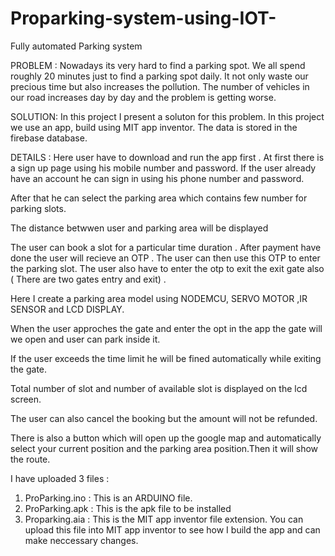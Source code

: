 # Proparking-system-using-IOT-
Fully automated Parking system

PROBLEM : Nowadays its very hard to find a parking spot. We all spend roughly 20 minutes just to find a parking spot daily. It not only waste our precious time but also increases the pollution. The number of vehicles in our road increases day by day and the problem is getting worse.  

SOLUTION: In this project I present a soluton for this problem. In this project we use an app, build using MIT app inventor. The data is stored in the firebase database. 

DETAILS : Here user have to download and run the app first . At first there is a sign up page using his mobile number and password. If the user already have an account he can sign in using his phone number and password.

After that he can select the parking area which contains few number for parking slots.

The distance betwwen user and parking area will be displayed

The user can book a slot for a particular time duration . After payment have done the user will recieve an OTP . The user can then use this OTP  to enter the parking slot. The user also have to enter the otp to exit the exit gate also ( There are two gates entry and exit) .

Here I create a parking area model using NODEMCU, SERVO MOTOR ,IR SENSOR and LCD DISPLAY.

When the user approches the gate and enter the opt in the app the gate will we open and user can park inside it.

If the user exceeds the time limit he will be fined automatically while exiting the gate. 

Total number of slot and number of available slot is displayed on the lcd screen.

The user can also cancel the booking but the amount will not be refunded.

There is also a button which will open up the google map and automatically select your current position and the parking area position.Then it will show the route.

I have uploaded 3 files :
 1. ProParking.ino : This is an ARDUINO file. 
 2. ProParking.apk : This is the apk file to be installed
 3. Proparking.aia : This is the MIT app inventor file extension. You can upload this file into MIT app inventor to see how I build the app and can make neccessary changes. 
